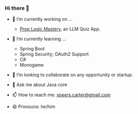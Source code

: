 ### Hi there 👋

- 🔭 I’m currently working on ...
  - [Prop Logic Mastery](https://github.com/Carter907/prop-logic-mastery), an LLM Quiz App.
- 🌱 I’m currently learning ...
  - Spring Boot
  - Spring Security; OAuth2 Support
  - C#
  - Monogame
    
- 👯 I’m looking to collaborate on any opportunity or startup.
- 💬 Ask me about Java core
- 📫 How to reach me: speers.carter@gmail.com
- 😄 Pronouns: he/him
